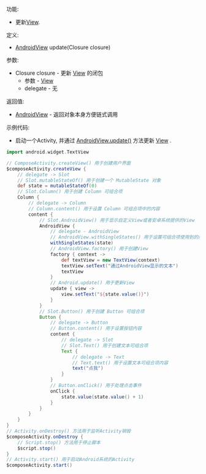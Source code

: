 功能:

+ 更新[View](https://developer.android.google.cn/reference/android/view/View).

定义:

+ [AndroidView](/API/UI/Compose/Widget/AndroidView/README.md) update(Closure closure)

参数:

+ Closure closure - 更新 [View](https://developer.android.google.cn/reference/android/view/View) 的闭包
    + 参数 - [View](https://developer.android.google.cn/reference/android/view/View)
    + delegate - 无

返回值:

+ [AndroidView](/API/UI/Compose/Widget/AndroidView/README.md) - 返回对象本身方便链式调用

示例代码:

+ 启动一个Activity, 并通过 [AndroidView.update()](/API/UI/Compose/Widget/AndroidView/README.md?id=update)
  方法更新 [View](https://developer.android.google.cn/reference/android/view/View) .

```groovy
import android.widget.TextView

// ComposeActivity.createView() 用于创建用户界面
$composeActivity.createView {
    // delegate -> Slot
    // Slot.mutableStateOf() 用于创建一个 MutableState 对象
    def state = mutableStateOf(0)
    // Slot.Column() 用于创建 Column 可组合项
    Column {
        // delegate -> Column
        // Column.content() 用于设置 Column 可组合项中的内容
        content {
            // Slot.AndroidView() 用于显示自定义View或者安卓系统提供的View
            AndroidView {
                // delegate - AndroidView
                // AndroidView.withSingleStates() 用于设置可组合项使用到的所有 SingleState
                withSingleStates(state)
                // AndroidView.factory() 用于创建View
                factory { context ->
                    def textView = new TextView(context)
                    textView.setText("通过AndroidView显示的文本")
                    textView
                }
                // Android.update() 用于更新View
                update { view ->
                    view.setText("${state.value()}")
                }
            }
            // Slot.Button() 用于创建 Button 可组合项
            Button {
                // delegate -> Button
                // Button.content() 用于设置按钮内容
                content {
                    // delegate -> Slot
                    // Slot.Text() 用于创建文本可组合项
                    Text {
                        // delegate -> Text
                        // Text.text() 用于设置文本可组合项内容
                        text("点我")
                    }
                }
                // Button.onClick() 用于处理点击事件
                onClick {
                    state.value(state.value() + 1)
                }
            }
        }
    }
}
// Activity.onDestroy() 方法用于监听Activity销毁
$composeActivity.onDestroy {
    // Script.stop() 方法用于停止脚本
    $script.stop()
}
// Activity.start() 用于启动Android系统的Activity
$composeActivity.start()
```